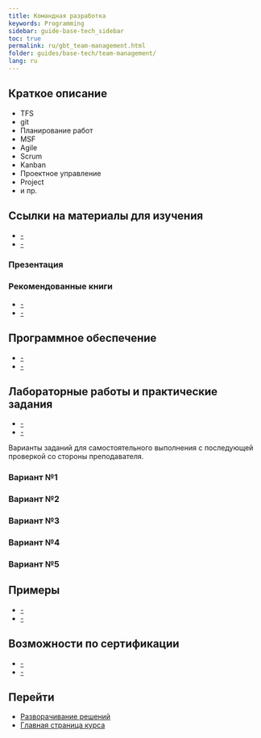 ```yaml
---
title: Командная разработка
keywords: Programming
sidebar: guide-base-tech_sidebar
toc: true
permalink: ru/gbt_team-management.html
folder: guides/base-tech/team-management/
lang: ru
---
```


## Краткое описание

* TFS
* git
* Планирование работ
* MSF
* Agile
* Scrum
* Kanban
* Проектное управление
* Project 
* и пр.

##  Ссылки на материалы для изучения

* [-]()
* [-]()

### Презентация

### Рекомендованные книги

* [-]()
* [-]()

## Программное обеспечение

* [-]()
* [-]()

## Лабораторные работы и практические задания

* [-]()
* [-]()

Варианты заданий для самостоятельного выполнения с последующей проверкой со стороны преподавателя.

### Вариант №1

### Вариант №2

### Вариант №3

### Вариант №4

### Вариант №5

## Примеры

* [-]()
* [-]()

## Возможности по сертификации

* [-]()
* [-]()

## Перейти

* [Разворачивание решений](gbt_deployment.html)
* [Главная страница курса](gbt_landing-page.html)
